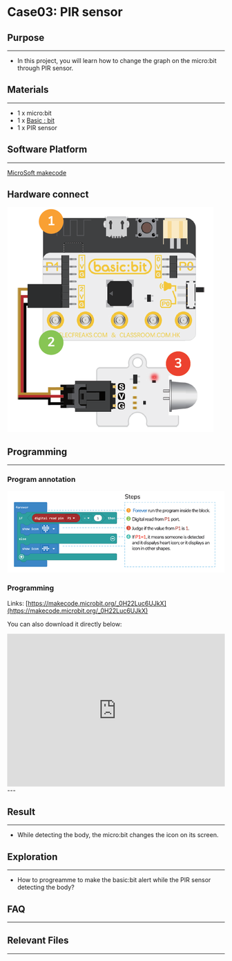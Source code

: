 # Case03: PIR sensor

## Purpose
---
- In this project, you will learn how to change the graph on the micro:bit through PIR sensor.

## Materials 
---
* 1 x micro:bit
* 1 x [Basic : bit](https://www.elecfreaks.com/store)
* 1 x PIR sensor

## Software Platform 
---
[MicroSoft makecode](https://makecode.microbit.org/#)

## Hardware connect

![](./images/case_03_01.png)

## Programming
---
### Program annotation

![](./images/case_03_02.png)

### Programming 

Links: [https://makecode.microbit.org/_0H22Luc6UJkX](https://makecode.microbit.org/_0H22Luc6UJkX)

You can also download it directly below:

<div style="position:relative;height:0;padding-bottom:70%;overflow:hidden;">
<iframe style="position:absolute;top:0;left:0;width:100%;height:100%;" src="https://makecode.microbit.org/#pub:https://makecode.microbit.org/_0H22Luc6UJkX" frameborder="0" sandbox="allow-popups allow-forms allow-scripts allow-same-origin">
</iframe>
</div>  
---

## Result
---
* While detecting the body, the micro:bit changes the icon on its screen.

## Exploration
---
* How to progreamme to make the basic:bit alert while the PIR sensor detecting the body?

## FAQ
---
## Relevant Files
---
